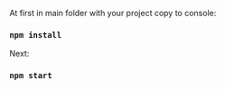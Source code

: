 At first in main folder with your project copy to console:

### `npm install`

Next:

### `npm start`

